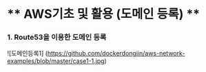 # ** AWS기초 및 활용 (도메인 등록) ** 

### 1. Route53을 이용한 도메인 등록

![도메인등록1] (https://github.com/dockerdongjin/aws-network-examples/blob/master/case1-1.jpg)
